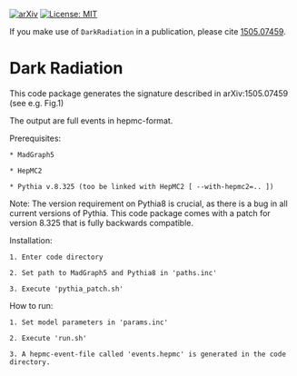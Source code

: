 [![arXiv](https://img.shields.io/badge/arXiv-1505.07459%20-green.svg)](https://arxiv.org/pdf/1505.07459.pdf)
[![License: MIT](https://img.shields.io/badge/License-MIT-yellow.svg)](https://opensource.org/licenses/MIT)

If you make use of `DarkRadiation` in a publication, please cite [1505.07459](https://arxiv.org/pdf/1505.07459.pdf).

# Dark Radiation

This code package generates the signature described in arXiv:1505.07459 (see e.g. Fig.1)

The output are full events in hepmc-format.



Prerequisites: 

	* MadGraph5

	* HepMC2

	* Pythia v.8.325 (too be linked with HepMC2 [ --with-hepmc2=.. ])

Note: 	The version requirement on Pythia8 is crucial, as there is a bug in all current versions of Pythia. 
	This code package comes with a patch for version 8.325 that is fully backwards compatible. 


Installation:

	1. Enter code directory

	2. Set path to MadGraph5 and Pythia8 in 'paths.inc'

	3. Execute 'pythia_patch.sh'


How to run:

	1. Set model parameters in 'params.inc'

	2. Execute 'run.sh'

	3. A hepmc-event-file called 'events.hepmc' is generated in the code directory.
